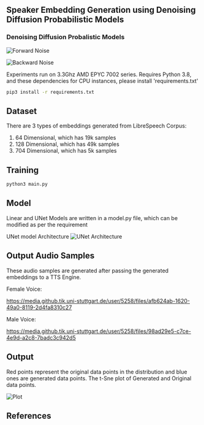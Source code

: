 ## Speaker Embedding Generation using Denoising Diffusion Probabilistic Models

### Denoising Diffusion Probalistic Models
![Forward Noise](https://github.com/Akshat4112/speaker_embedding_generation_diffusion_models/blob/main/figures/Forward_noise.png)

![Backward Noise](https://github.com/Akshat4112/speaker_embedding_generation_diffusion_models/blob/main/figures/backward_noise.png)

Experiments run on 3.3Ghz AMD EPYC 7002 series. Requires Python 3.8, and these dependencies for CPU instances, please install 'requirements.txt'

```bash
pip3 install -r requirements.txt
```

## Dataset

There are 3 types of embeddings generated from LibreSpeech Corpus: 
1. 64 Dimensional, which has 19k samples
2. 128 Dimensional, which has 49k samples
3. 704 Dimensional, which has 5k samples

## Training
```bash
python3 main.py
```

## Model

Linear and UNet Models are written in a model.py file, which can be modified as per the requirement

UNet model Architecture
![UNet Architecture](https://github.tik.uni-stuttgart.de/FlorianLux/SpeakerEmbeddingGenerationDenoisingDiffusion/blob/master/figures/Unet.drawio.png)
## Output Audio Samples
These audio samples are generated after passing the generated embeddings to a TTS Engine. 


Female Voice:  

https://media.github.tik.uni-stuttgart.de/user/5258/files/afb624ab-1620-49a0-8119-2d4fa8310c27

Male Voice: 

https://media.github.tik.uni-stuttgart.de/user/5258/files/98ad29e5-c7ce-4e9d-a2c8-7badc3c942d5

## Output
Red points represent the original data points in the distribution and blue ones are generated data points. 
The t-Sne plot of Generated and Original data points. 

![Plot](https://github.tik.uni-stuttgart.de/FlorianLux/SpeakerEmbeddingGenerationDenoisingDiffusion/blob/master/figures/TSNE-Based%202D%20Plot%20of%2064%20dimensional%20Embeddings.png)

## References






